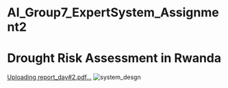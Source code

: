 # AI_Group7_ExpertSystem_Assignment2

# Drought Risk Assessment in Rwanda
[Uploading report_day#2.pdf…]()
![system_desgn](https://github.com/user-attachments/assets/227043c3-230f-44ef-b45b-6b8d24d29f7c)
